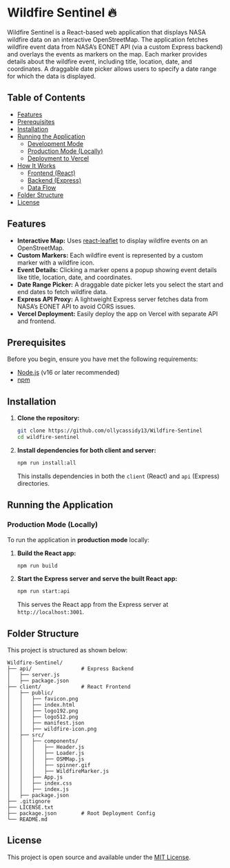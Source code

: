 # Wildfire Sentinel 🔥

Wildfire Sentinel is a React-based web application that displays NASA wildfire data on an interactive OpenStreetMap. The application fetches wildfire event data from NASA’s EONET API (via a custom Express backend) and overlays the events as markers on the map. Each marker provides details about the wildfire event, including title, location, date, and coordinates. A draggable date picker allows users to specify a date range for which the data is displayed.

## Table of Contents

- [Features](#features)
- [Prerequisites](#prerequisites)
- [Installation](#installation)
- [Running the Application](#running-the-application)
  - [Development Mode](#development-mode)
  - [Production Mode (Locally)](#production-mode-locally)
  - [Deployment to Vercel](#deployment-to-vercel)
- [How It Works](#how-it-works)
  - [Frontend (React)](#frontend-react)
  - [Backend (Express)](#backend-express)
  - [Data Flow](#data-flow)
- [Folder Structure](#folder-structure)
- [License](#license)

## Features

- **Interactive Map:** Uses [react-leaflet](https://react-leaflet.js.org/) to display wildfire events on an OpenStreetMap.
- **Custom Markers:** Each wildfire event is represented by a custom marker with a wildfire icon.
- **Event Details:** Clicking a marker opens a popup showing event details like title, location, date, and coordinates.
- **Date Range Picker:** A draggable date picker lets you select the start and end dates to fetch wildfire data.
- **Express API Proxy:** A lightweight Express server fetches data from NASA’s EONET API to avoid CORS issues.
- **Vercel Deployment:** Easily deploy the app on Vercel with separate API and frontend.

## Prerequisites

Before you begin, ensure you have met the following requirements:
- [Node.js](https://nodejs.org/) (v16 or later recommended)
- [npm](https://www.npmjs.com/)

## Installation

1. **Clone the repository:**

   ```bash
   git clone https://github.com/ollycassidy13/Wildfire-Sentinel
   cd wildfire-sentinel
   ```

2. **Install dependencies for both client and server:**

   ```bash
   npm run install:all
   ```

   This installs dependencies in both the `client` (React) and `api` (Express) directories.

## Running the Application

### Production Mode (Locally)

To run the application in **production mode** locally:

1. **Build the React app:**

   ```bash
   npm run build
   ```

2. **Start the Express server and serve the built React app:**

   ```bash
   npm run start:api
   ```

   This serves the React app from the Express server at `http://localhost:3001`.

## Folder Structure

This project is structured as shown below:

```
Wildfire-Sentinel/
├── api/                # Express Backend
│   ├── server.js
│   ├── package.json
├── client/             # React Frontend
│   ├── public/
│   │   ├── favicon.png
│   │   ├── index.html
│   │   ├── logo192.png
│   │   ├── logo512.png
│   │   ├── manifest.json
│   │   ├── wildfire-icon.png
│   ├── src/
│   │   ├── components/
│   │   │   ├── Header.js
│   │   │   ├── Loader.js
│   │   │   ├── OSMMap.js
│   │   │   ├── spinner.gif
│   │   │   ├── WildfireMarker.js
│   │   ├── App.js
│   │   ├── index.css
│   │   ├── index.js
│   ├── package.json
├── .gitignore
├── LICENSE.txt
├── package.json        # Root Deployment Config
└── README.md
```

## License

This project is open source and available under the [MIT License](LICENSE).

   